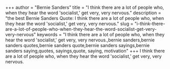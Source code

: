 +++
author = "Bernie Sanders"
title = "I think there are a lot of people who, when they hear the word 'socialist,' get very, very nervous."
description = "the best Bernie Sanders Quote: I think there are a lot of people who, when they hear the word 'socialist,' get very, very nervous."
slug = "i-think-there-are-a-lot-of-people-who-when-they-hear-the-word-socialist-get-very-very-nervous"
keywords = "I think there are a lot of people who, when they hear the word 'socialist,' get very, very nervous.,bernie sanders,bernie sanders quotes,bernie sanders quote,bernie sanders sayings,bernie sanders saying,quotes, sayings,quote, saying, motivation"
+++
I think there are a lot of people who, when they hear the word 'socialist,' get very, very nervous.
